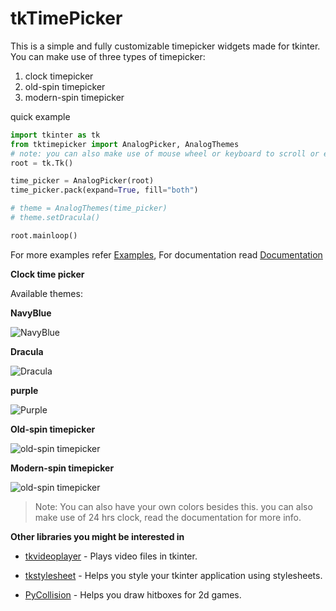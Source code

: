 # tkTimePicker

This is a simple and fully customizable timepicker widgets made for tkinter. You can make use of
three types of timepicker:

1. clock timepicker
2. old-spin timepicker
3. modern-spin timepicker

quick example

```python
import tkinter as tk
from tktimepicker import AnalogPicker, AnalogThemes
# note: you can also make use of mouse wheel or keyboard to scroll or enter the spin timepicker
root = tk.Tk()

time_picker = AnalogPicker(root)
time_picker.pack(expand=True, fill="both")

# theme = AnalogThemes(time_picker)
# theme.setDracula()

root.mainloop()
```

For more examples refer [Examples](https://github.com/PaulleDemon/tkTimePicker/tree/master/examples),
For documentation read [Documentation](https://github.com/PaulleDemon/tkTimePicker/blob/master/Documentation.md)

**Clock time picker**

Available themes:

<a id="themes"></a>
**NavyBlue**

![NavyBlue](https://github.com/PaulleDemon/tkTimePicker/blob/master/ReadMeImages/NavyBlue.png?raw=True)

**Dracula**

![Dracula](https://github.com/PaulleDemon/tkTimePicker/blob/master/ReadMeImages/DraculaDark.png?raw=True)

**purple**

![Purple](https://github.com/PaulleDemon/tkTimePicker/blob/master/ReadMeImages/Purple.png?raw=True)

**Old-spin timepicker**

![old-spin timepicker](https://github.com/PaulleDemon/tkTimePicker/blob/master/ReadMeImages/SpinTimeold.png?raw=True)

**Modern-spin timepicker**

![old-spin timepicker](https://github.com/PaulleDemon/tkTimePicker/blob/master/ReadMeImages/SpinTimeModern.png?raw=True)

> Note: You can also have your own colors besides this. you can also make use of 24 hrs clock, read the
> documentation for more info.

**Other libraries you might be interested in**

* [tkvideoplayer](https://pypi.org/project/tkvideoplayer/) - Plays video files in tkinter.

* [tkstylesheet](https://pypi.org/project/tkstylesheet/) - Helps you style your tkinter application using stylesheets.

* [PyCollision](https://pypi.org/project/PyCollision/) - Helps you draw hitboxes for 2d games.